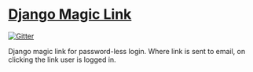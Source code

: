 # [Django Magic Link][docs]


[![Gitter](https://badges.gitter.im/wejhink/django-magic-link.svg)](https://gitter.im/wejhink/django-magic-link?utm_source=badge&utm_medium=badge&utm_campaign=pr-badge)

Django magic link for password-less login. Where link is sent to email, on clicking the link user is logged in.


[docs]: https://github.com/wejhink/django-magic-link
